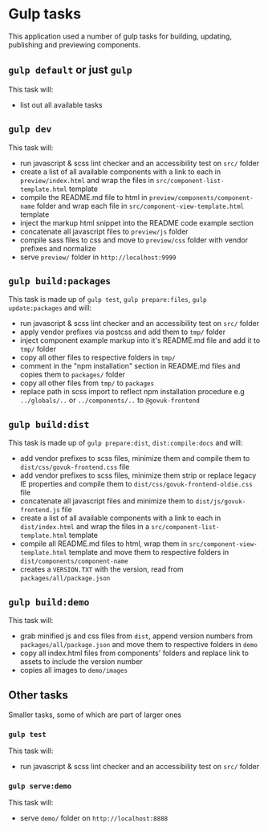 # Gulp tasks

This application used a number of gulp tasks for building, updating, publishing and previewing components.

## `gulp default` or just `gulp`
This task will:
- list out all available tasks

## `gulp dev`

This task will:
- run javascript & scss lint checker and an accessibility test on `src/` folder
- create a list of all available components with a link to each in `preview/index.html` and wrap the files in `src/component-list-template.html` template
- compile the README.md file to html in `preview/components/component-name` folder and wrap each file in `src/component-view-template.html` template
- inject the markup html snippet into the README code example section
- concatenate all javascript files to `preview/js` folder
- compile sass files to css and move to `preview/css` folder with vendor prefixes and normalize
- serve `preview/` folder in `http://localhost:9999`

## `gulp build:packages`

This task is made up of `gulp test`, `gulp prepare:files`, `gulp update:packages` and will:

- run javascript & scss lint checker and an accessibility test on `src/` folder
- apply vendor prefixes via postcss and add them to `tmp/` folder
- inject component example markup into it's README.md file and add it to `tmp/` folder
- copy all other files to respective folders in `tmp/`
- comment in the "npm installation" section in README.md files and copies them to `packages/` folder
- copy all other files from `tmp/` to `packages`
- replace path in scss import to reflect npm installation procedure e.g `../globals/..` or `../components/..` to `@govuk-frontend`

## `gulp build:dist`

This task is made up of `gulp prepare:dist`, `dist:compile:docs` and will:

- add vendor prefixes to scss files, minimize them and compile them to `dist/css/govuk-frontend.css` file
- add vendor prefixes to scss files, minimize them strip or replace legacy IE properties and compile them to `dist/css/govuk-frontend-oldie.css` file
- concatenate all javascript files and minimize them to `dist/js/govuk-frontend.js` file
- create a list of all available components with a link to each in `dist/index.html` and wrap the files in a `src/component-list-template.html` template
- compile all README.md files to html, wrap them in `src/component-view-template.html` template and move them to respective folders in `dist/components/component-name`
- creates a `VERSION.TXT` with the version, read from `packages/all/package.json`

## `gulp build:demo`

This task will:
- grab minified js and css files from `dist`, append version numbers from `packages/all/package.json` and move them to respective folders in `demo`
- copy all index.html files from components' folders and replace link to assets to include the version number
- copies all images to `demo/images`


## Other tasks

Smaller tasks, some of which are part of larger ones

### `gulp test`

This task will:
- run javascript & scss lint checker and an accessibility test on `src/` folder

### `gulp serve:demo`

This task will:
- serve `demo/` folder on `http://localhost:8888`
